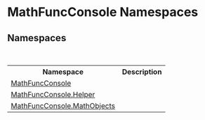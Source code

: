 # MathFuncConsole Namespaces

## Namespaces
&nbsp;<table><tr><th>Namespace</th><th>Description</th></tr><tr><td><a href="e1e550fa-0852-3f46-1463-636e9bae4eac">MathFuncConsole</a></td><td></td></tr><tr><td><a href="f9a8a21e-a3ba-4ebe-fd07-6ca1953f5cbf">MathFuncConsole.Helper</a></td><td></td></tr><tr><td><a href="f53f5256-cc92-e65a-0b6a-73354d6e7853">MathFuncConsole.MathObjects</a></td><td></td></tr></table>&nbsp;
